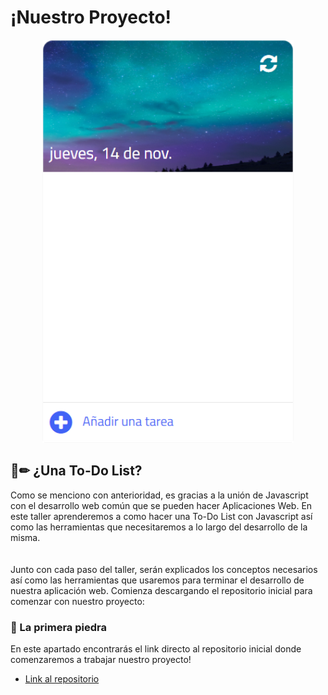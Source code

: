 # ¡Nuestro Proyecto!
<p align="center">
  <img width="402px" height="645px" src="https://github.com/MiguelRAvila/MiPrimeraAplicacionWeb/blob/master/image3.png">
</p>

## 📃✏ ¿Una To-Do List?
Como se menciono con anterioridad, es gracias a la unión de Javascript con el desarrollo web común que se pueden hacer Aplicaciones Web. En este taller aprenderemos a como hacer una To-Do List con Javascript así como las herramientas que necesitaremos a lo largo del desarrollo de la misma.  
<br>
<br>
Junto con cada paso del taller, serán explicados los conceptos necesarios así como las herramientas que usaremos para terminar el desarrollo de nuestra aplicación web. Comienza descargando el repositorio inicial para comenzar con nuestro proyecto:

### :running: La primera piedra
En este apartado encontrarás el link directo al repositorio inicial donde comenzaremos a trabajar nuestro proyecto!
* [Link al repositorio](https://github.com/MiguelRAvila/Project-TO-DO)

